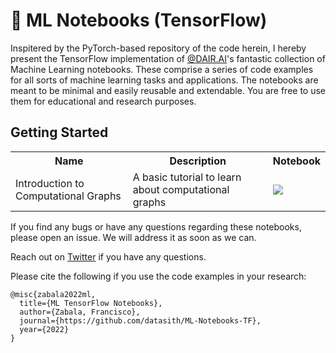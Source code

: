# 🐙 ML Notebooks (TensorFlow)

Inspitered by the PyTorch-based repository of the code herein, I hereby present the TensorFlow implementation of [@DAIR.AI](https://github.com/dair-ai/ML-Notebooks)'s fantastic collection of Machine Learning notebooks. These comprise a series of code examples for all sorts of machine learning tasks and applications. The notebooks are meant to be minimal and easily reusable and extendable. You are free to use them for educational and research purposes.

## Getting Started

<table class="tg">
  <tr>
    <th class="tg-yw4l"><b>Name</b></th>
    <th class="tg-yw4l"><b>Description</b></th>
    <th class="tg-yw4l"><b>Notebook</b></th>
  </tr>
  
  <tr>
    <td class="tg-yw4l">Introduction to Computational Graphs</td>
    <td class="tg-yw4l">A basic tutorial to learn about computational graphs</td>
    <td class="tg-yw4l"><a href="">
  <img src="https://colab.research.google.com/assets/colab-badge.svg" width = "" >
</a></td>
  </tr> 
</table> 

 
 
If you find any bugs or have any questions regarding these notebooks, please open an issue. We will address it as soon as we can. 

Reach out on [Twitter](https://twitter.com/datasith) if you have any questions. 

Please cite the following if you use the code examples in your research:

```
@misc{zabala2022ml,
  title={ML TensorFlow Notebooks},
  author={Zabala, Francisco},
  journal={https://github.com/datasith/ML-Notebooks-TF},
  year={2022}
}
```
